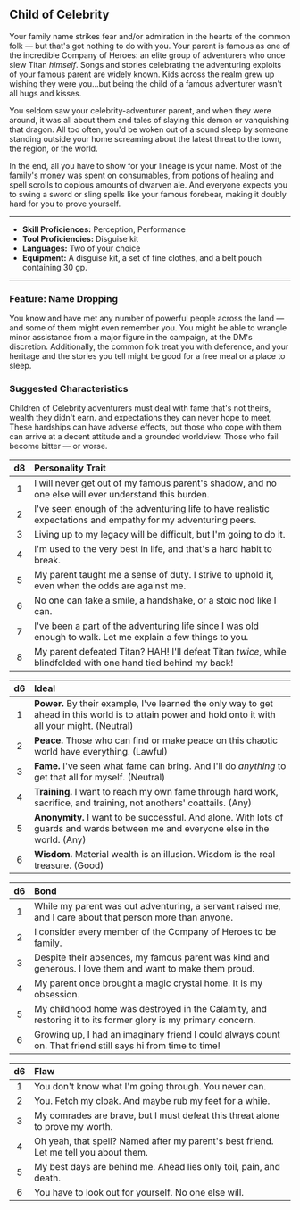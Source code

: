 ## Child of Celebrity
Your family name strikes fear and/or admiration in the hearts of the common folk — but that's got nothing to do with you. Your parent is famous as one of the incredible Company of Heroes: an elite group of adventurers who once slew Titan *himself*. Songs and stories celebrating the adventuring exploits of your famous parent are widely known. Kids across the realm grew up wishing they were you...but being the child of a famous adventurer wasn't all hugs and kisses.

You seldom saw your celebrity-adventurer parent, and when they were around, it was all about them and tales of slaying this demon or vanquishing that dragon. All too often, you'd be woken out of a sound sleep by someone standing outside your home screaming about the latest threat to the town, the region, or the world.

In the end, all you have to show for your lineage is your name. Most of the family's money was spent on consumables, from potions of healing and spell scrolls to copious amounts of dwarven ale. And everyone expects you to swing a sword or sling spells like your famous forebear, making it doubly hard for you to prove yourself.

___
- **Skill Proficiences:** Perception, Performance
- **Tool Proficiencies:** Disguise kit
- **Languages:** Two of your choice
- **Equipment:** A disguise kit, a set of fine clothes, and a belt pouch containing 30 gp.
___

### Feature: Name Dropping
You know and have met any number of powerful people across the land — and some of them might even remember you. You might be able to wrangle minor assistance from a major figure in the campaign, at the DM's discretion. Additionally, the common folk treat you with deference, and your heritage and the stories you tell might be good for a free meal or a place to sleep.

### Suggested Characteristics
Children of Celebrity adventurers must deal with fame that's not theirs, wealth they didn't earn. and expectations they can never hope to meet. These hardships can have adverse effects, but those who cope with them can arrive at a decent attitude and a grounded worldview. Those who fail become bitter &mdash; or worse.

| d8  | Personality Trait |
|:----:|:-----------|
|  1  | I will never get out of my famous parent's shadow, and no one else will ever understand this burden. |
|  2  | I've seen enough of the adventuring life to have realistic expectations and empathy for my adventuring peers. |
|  3  | Living up to my legacy will be difficult, but I'm going to do it. |
|  4  | I'm used to the very best in life, and that's a hard habit to break. |
|  5  | My parent taught me a sense of duty. I strive to uphold it, even when the odds are against me. |
|  6  | No one can fake a smile, a handshake, or a stoic nod like I can. |
|  7  | I've been a part of the adventuring life since I was old enough to walk. Let me explain a few things to you. |
|  8  | My parent defeated Titan? HAH! I'll defeat Titan *twice*, while blindfolded with one hand tied behind my back! |

| d6  | Ideal |
|:----:|:-----------|
|  1  | **Power.** By their example, I've learned the only way to get ahead in this world is to attain power and hold onto it with all your might. (Neutral) |
|  2  | **Peace.** Those who can find or make peace on this chaotic world have everything. (Lawful) |
|  3  | **Fame.** I've seen what fame can bring. And I'll do *anything* to get that all for myself. (Neutral) |
|  4  | **Training.** I want to reach my own fame through hard work, sacrifice, and training, not anothers' coattails. (Any) |
|  5  | **Anonymity.** I want to be successful. And alone. With lots of guards and wards between me and everyone else in the world. (Any) |
|  6  | **Wisdom.** Material wealth is an illusion. Wisdom is the real treasure. (Good) |

| d6  | Bond |
|:----:|:-----------|
|  1  | While my parent was out adventuring, a servant raised me, and I care about that person more than anyone. |
|  2  | I consider every member of the Company of Heroes to be family. |
|  3  | Despite their absences, my famous parent was kind and generous. I love them and want to make them proud. |
|  4  | My parent once brought a magic crystal home. It is my obsession. |
|  5  | My childhood home was destroyed in the Calamity, and restoring it to its former glory is my primary concern. |
|  6  | Growing up, I had an imaginary friend I could always count on. That friend still says hi from time to time! |

| d6  | Flaw |
|:----:|:-----------|
|  1  | You don't know what I'm going through. You never can. |
|  2  | You. Fetch my cloak. And maybe rub my feet for a while. |
|  3  | My comrades are brave, but I must defeat this threat alone to prove my worth. |
|  4  | Oh yeah, that spell? Named after my parent's best friend. Let me tell you about them. |
|  5  | My best days are behind me. Ahead lies only toil, pain, and death. |
|  6  | You have to look out for yourself. No one else will. |